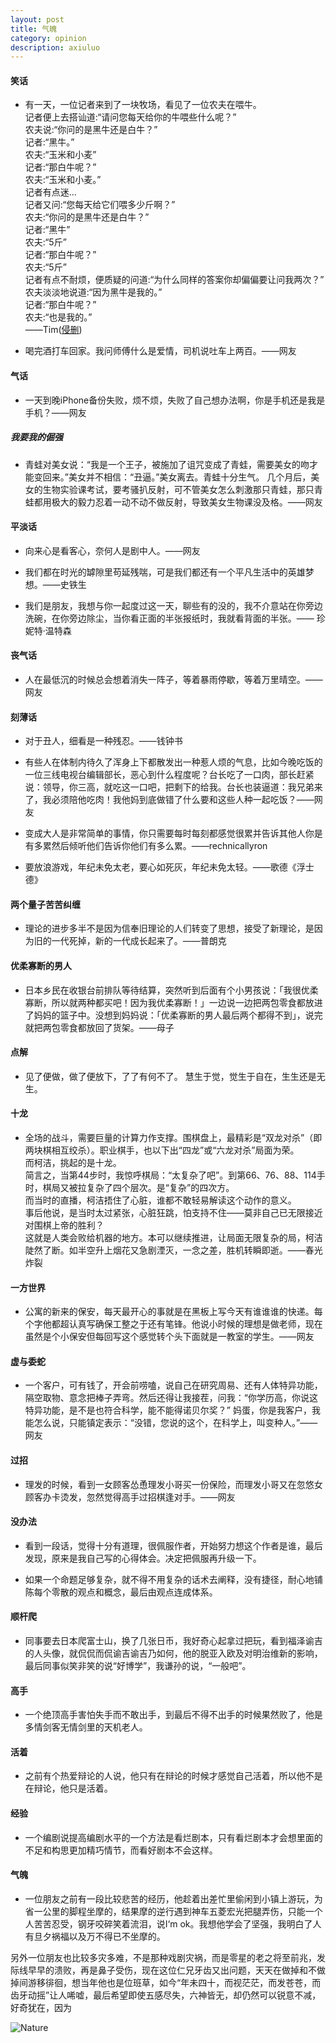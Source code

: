 ```yaml
---
layout: post
title: 气魄
category: opinion
description: axiuluo
---
```




#### 笑话

* 有一天，一位记者来到了一块牧场，看见了一位农夫在喂牛。<br>
记者便上去搭讪道:“请问您每天给你的牛喂些什么呢？”<br>
农夫说:“你问的是黑牛还是白牛？”<br>
记者:“黑牛。”<br>
农夫:“玉米和小麦”<br>
记者:“那白牛呢？”<br>
农夫:“玉米和小麦。”<br>
记者有点迷...<br>
记者又问:“您每天给它们喂多少斤啊？”<br>
农夫:“你问的是黑牛还是白牛？”<br>
记者:“黑牛”<br>
农夫:“5斤”<br>
记者:“那白牛呢？”<br>
农夫:“5斤”<br>
记者有点不耐烦，便质疑的问道:“为什么同样的答案你却偏偏要让问我两次？”<br>
农夫淡淡地说道:“因为黑牛是我的。”<br>
记者:“那白牛呢？”<br>
农夫:“也是我的。”<br>
——Tim([侵删][1])

* 喝完酒打车回家。我问师傅什么是爱情，司机说吐车上两百。——网友

#### 气话

*  一天到晚iPhone备份失败，烦不烦，失败了自己想办法啊，你是手机还是我是手机？——网友

##### 我要我的倔强

*  青蛙对美女说：“我是一个王子，被施加了诅咒变成了青蛙，需要美女的吻才能变回来。”美女并不相信：“丑逼。”美女离去。青蛙十分生气。
几个月后，美女的生物实验课考试，要考骚扒反射，可不管美女怎么刺激那只青蛙，那只青蛙都用极大的毅力忍着一动不动不做反射，导致美女生物课没及格。——网友

#### 平淡话

*  向来心是看客心，奈何人是剧中人。——网友

*  我们都在时光的罅隙里苟延残喘，可是我们都还有一个平凡生活中的英雄梦想。——史铁生

*  我们是朋友，我想与你一起度过这一天，聊些有的没的，我不介意站在你旁边洗碗，在你旁边除尘，当你看正面的半张报纸时，我就看背面的半张。—— 珍妮特·温特森

#### 丧气话

*  人在最低沉的时候总会想着消失一阵子，等着暴雨停歇，等着万里晴空。——网友

#### 刻薄话

*  对于丑人，细看是一种残忍。——钱钟书

*  有些人在体制内待久了浑身上下都散发出一种惹人烦的气息，比如今晚吃饭的一位三线电视台编辑部长，恶心到什么程度呢？台长吃了一口肉，部长赶紧说：领导，你三高，就吃这一口吧，把剩下的给我。台长也装逼道：我兄弟来了，我必须陪他吃肉！我他妈到底做错了什么要和这些人种一起吃饭？——网友

*  变成大人是非常简单的事情，你只需要每时每刻都感觉很累并告诉其他人你是有多累然后倾听他们告诉你他们有多么累。——rechnicallyron

*  要放浪游戏，年纪未免太老，要心如死灰，年纪未免太轻。——歌德《浮士德》

#### 两个量子苦苦纠缠

*  理论的进步多半不是因为信奉旧理论的人们转变了思想，接受了新理论，是因为旧的一代死掉，新的一代成长起来了。——普朗克

#### 优柔寡断的男人

*  日本乡民在收银台前排队等待结算，突然听到后面有个小男孩说：「我很优柔寡断，所以就两种都买吧！因为我优柔寡断！」一边说一边把两包零食都放进了妈妈的篮子中。没想到妈妈说：「优柔寡断的男人最后两个都得不到」，说完就把两包零食都放回了货架。——母子

#### 点解

*  见了便做，做了便放下，了了有何不了。 
慧生于觉，觉生于自在，生生还是无生。

#### 十龙

*    全场的战斗，需要巨量的计算力作支撑。围棋盘上，最精彩是“双龙对杀”（即两块棋相互绞杀）。职业棋手，也以下出“四龙”或“六龙对杀”局面为荣。<br>  而柯洁，挑起的是十龙。<br>  简言之，当第44步时，我惊呼棋局：“太复杂了吧”。到第66、76、88、114手时，棋局又被拉复杂了四个层次。是“复杂”的四次方。<br>  而当时的直播，柯洁捂住了心脏，谁都不敢轻易解读这个动作的意义。<br>  事后他说，是当时太过紧张，心脏狂跳，怕支持不住——莫非自己已无限接近对围棋上帝的胜利？<br>  这就是人类会败给机器的地方。本可以继续推进，让局面无限复杂的局，柯洁陡然了断。如半空升上烟花又急剧湮灭，一念之差，胜机转瞬即逝。——春光炸裂

#### 一方世界

*  公寓的新来的保安，每天最开心的事就是在黑板上写今天有谁谁谁的快递。每个字他都超认真写确保工整之于还有笔锋。他说小时候的理想是做老师，现在虽然是个小保安但每回写这个感觉转个头下面就是一教室的学生。——网友

#### 虚与委蛇

*  一个客户，可有钱了，开会前唠嗑，说自己在研究周易、还有人体特异功能，隔空取物、意念把棒子弄弯。然后还得让我接茬，问我：“你学历高，你说这特异功能，是不是也符合科学，能不能得诺贝尔奖？” 妈蛋，你是我客户，我能怎么说，只能镇定表示：“没错，您说的这个，在科学上，叫变种人。”——网友

#### 过招

*  理发的时候，看到一女顾客怂恿理发小哥买一份保险，而理发小哥又在忽悠女顾客办卡烫发，忽然觉得高手过招棋逢对手。——网友

#### 没办法

* 看到一段话，觉得十分有道理，很佩服作者，开始努力想这个作者是谁，最后发现，原来是我自己写的心得体会。决定把佩服再升级一下。

* 如果一个命题足够复杂，就不得不用复杂的话术去阐释，没有捷径，耐心地铺陈每个零散的观点和概念，最后由观点连成体系。

#### 顺杆爬

*  同事要去日本爬富士山，换了几张日币，我好奇心起拿过把玩，看到福泽谕吉的人头像，就侃侃而侃谕吉谕吉乃如何，他的脱亚入欧及对明治维新的影响，最后同事似笑非笑的说“好博学”，我谦孙的说，“一般吧”。

#### 高手

*  一个绝顶高手害怕失手而不敢出手，到最后不得不出手的时候果然败了，他是多情剑客无情剑里的天机老人。

#### 活着

*  之前有个热爱辩论的人说，他只有在辩论的时候才感觉自己活着，所以他不是在辩论，他只是活着。

#### 经验

*  一个编剧说提高编剧水平的一个方法是看烂剧本，只有看烂剧本才会想里面的不足和构思更加精巧情节，而看好剧本不会这样。

#### 气魄

*  一位朋友之前有一段比较悲苦的经历，他趁着出差忙里偷闲到小镇上游玩，为省一公里的脚程坐摩的，结果摩的逆行遇到神车五菱宏光把腿弄伤，只能一个人苦苦忍受，钢牙咬碎笑着流泪，说I‘m ok。我想他学会了坚强，我明白了人有旦夕祸福以及万不得已不坐摩的。

另外一位朋友也比较多灾多难，不是那种戏剧灾祸，而是零星的老之将至前兆，发际线早早的溃败，再是鼻子受伤，现在这位仁兄牙齿又出问题，天天在做掉和不做掉间游移徘徊，想当年他也是位班草，如今“年未四十，而视茫茫，而发苍苍，而齿牙动摇”让人唏嘘，最后希望即使五感尽失，六神皆无，却仍然可以锐意不减，好奇犹在，因为

<div id="transform1">
<div class="inner">
<img src="/images/mengqin.jpg" alt="Nature">
</div>
</div>


[1]:   https://www.zhihu.com/question/35146879/answer/185230868
[2]:   https://www.zhihu.com/question/62094274/answer/195260037


